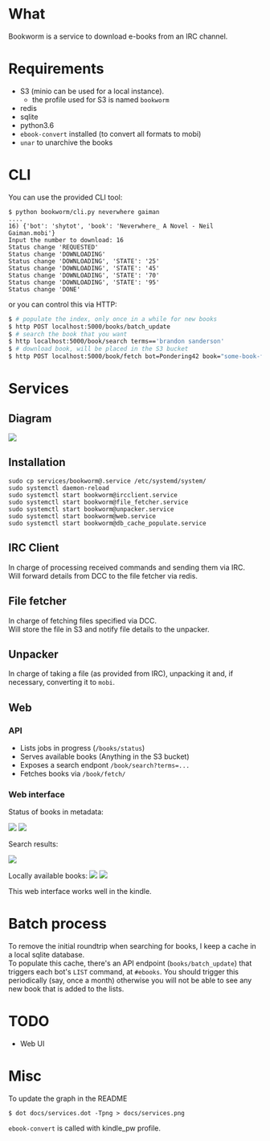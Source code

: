 # What

Bookworm is a service to download e-books from an IRC channel.

# Requirements

* S3 (minio can be used for a local instance).
    * the profile used for S3 is named `bookworm`
* redis
* sqlite
* python3.6
* `ebook-convert` installed (to convert all formats to mobi)
* `unar` to unarchive the books

# CLI

You can use the provided CLI tool:

```
$ python bookworm/cli.py neverwhere gaiman
....
16) {'bot': 'shytot', 'book': 'Neverwhere_ A Novel - Neil Gaiman.mobi'}
Input the number to download: 16
Status change 'REQUESTED'
Status change 'DOWNLOADING'
Status change 'DOWNLOADING', 'STATE': '25'
Status change 'DOWNLOADING', 'STATE': '45'
Status change 'DOWNLOADING', 'STATE': '70'
Status change 'DOWNLOADING', 'STATE': '95'
Status change 'DONE'
```

or you can control this via HTTP:

```bash
$ # populate the index, only once in a while for new books
$ http POST localhost:5000/books/batch_update
$ # search the book that you want
$ http localhost:5000/book/search terms=='brandon sanderson'
$ # download book, will be placed in the S3 bucket
$ http POST localhost:5000/book/fetch bot=Pondering42 book="some-book-from the index"
```

# Services

## Diagram

![](docs/services.png)

## Installation

```
sudo cp services/bookworm@.service /etc/systemd/system/
sudo systemctl daemon-reload
sudo systemctl start bookworm@ircclient.service
sudo systemctl start bookworm@file_fetcher.service
sudo systemctl start bookworm@unpacker.service
sudo systemctl start bookworm@web.service
sudo systemctl start bookworm@db_cache_populate.service
```

## IRC Client
In charge of processing received commands and sending them via IRC.  
Will forward details from DCC to the file fetcher via redis.

## File fetcher
In charge of fetching files specified via DCC.  
Will store the file in S3 and notify file details to the unpacker.

## Unpacker
In charge of taking a file (as provided from IRC), unpacking it and, if necessary, converting it to `mobi`.

## Web

### API

* Lists jobs in progress (`/books/status`)
* Serves available books (Anything in the S3 bucket)
* Exposes a search endpont `/book/search?terms=...`
* Fetches books via `/book/fetch/`


### Web interface

Status of books in metadata:

![](screenshots/status.png)
![](screenshots/kindle_status.png)

Search results:

![](screenshots/search_results.png)

Locally available books:
![](screenshots/available_books.png)
![](screenshots/kindle_available.png)

This web interface works well in the kindle.

# Batch process

To remove the initial roundtrip when searching for books, I keep a cache in a
local sqlite database.  
To populate this cache, there's an API endpoint (`books/batch_update`) that triggers each bot's `LIST` command, at `#ebooks`.
You should trigger this periodically (say, once a month) otherwise you will not be able to see any new book that is added to the lists.


# TODO

* Web UI 

# Misc

To update the graph in the README
```
$ dot docs/services.dot -Tpng > docs/services.png
```

`ebook-convert` is called with kindle\_pw profile.
